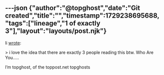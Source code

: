 ---json
{"author":"@topghost","date":"Git created","title":"","timestamp":1729238695688,"tags":["lineage","1 of exactly 3"],"layout":"layouts/post.njk"}
---
li [wrote](https://entangled.one/post/1729226760-i-love-the-idea/):

&#x3E; i love the idea that there are exactly 3 people reading this btw. Who Are You.....

I&#x2019;m topghost, of the toppost.net topghosts 
